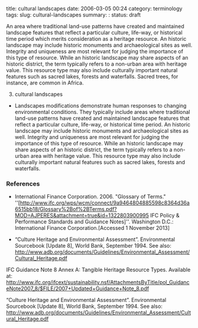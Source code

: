 title: cultural landscapes
date: 2006-03-05 00:24
category: terminology
tags:
slug: cultural-landscapes
summary: : 
status: draft

An area where traditional land-use patterns have created and maintained landscape features that reflect a particular culture, life-way, or historical time period which merits consideration as a heritage resource. An historic landscape may include historic monuments and archaeological sites as well. Integrity and uniqueness are most relevant for judging the importance of this type of resource. While an historic landscape may share aspects of an historic district, the term typically refers to a non-urban area with heritage value. This resource type may also include culturally important natural features such as sacred lakes, forests and waterfalls. Sacred trees, for instance, are common in Africa.



3. cultural landscapes
  * Landscapes modifications demonstrate human responses to changing environmental conditions. They typically include areas where traditional land-use patterns have created and maintained landscape features that reflect a particular culture, life-way, or historical time period. An historic landscape may include historic monuments and archaeological sites as well. Integrity and uniqueness are most relevant for judging the importance of this type of resource. While an historic landscape may share aspects of an historic district, the term typically refers to a non-urban area with heritage value. This resource type may also include culturally important natural features such as sacred lakes, forests and waterfalls.

### References

* <ref>International Finance Corporation. 2006. "Glossary of Terms." ''[http://www.ifc.org/wps/wcm/connect/9a9464804885598c8364d36a6515bb18/Glossary%2Bof%2BTerms.pdf?MOD=AJPERES&attachment=true&id=1322803900995 IFC Policy & Performance Standards and Guidance Notes]''. Washington D.C.: International Finance Corporation.[Accessed 1 November 2013]</ref>

* <ref>“Culture Heritage and Environmental Assessment”. Environmental Sourcebook [Update 8], World Bank, September 1994. See also: http://www.adb.org/documents/Guidelines/Environmental_Assessment/Cultural_Heritage.pdf</ref>

IFC Guidance Note 8 Annex A: Tangible Heritage Resource Types. Available at:
http://www.ifc.org/ifcext/sustainability.nsf/AttachmentsByTitle/pol_GuidanceNote2007_8/$FILE/2007+Updated+Guidance+Note_8.pdf

“Culture Heritage and Environmental Assessment”. Environmental Sourcebook [Update 8], World Bank, September 1994. See also:
http://www.adb.org/documents/Guidelines/Environmental_Assessment/Cultural_Heritage.pdf


